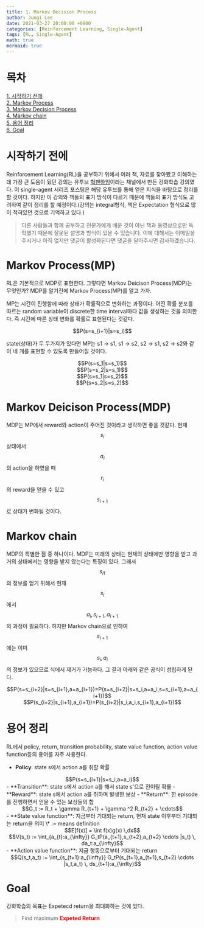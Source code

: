 ```yaml
---
title: 1. Markov Decision Process 
author: Jungi Lee
date: 2021-03-27 20:00:00 +0900
categories: [Reinforcement Learning, Single-Agent]
tags: [RL, Single-Agent]
math: true
mermaid: true
---
```

# 목차
[1. 시작하기 전에](#시작하기-전에)  
[2. Markov Process](#markov-processmp)  
[3. Markov Decision Process](#markov-deicison-processmdp)  
[4. Markov chain](#markov-chain)  
[5. 용어 정리](#용어-정리)  
[6. Goal](#goal)

# 시작하기 전에
Reinforcement Learning(RL)을 공부하기 위해서 여러 책, 자료를 찾아봤고 이해하는 데 가장 큰 도움이 됬던 강의는 유투브 [혁펜하임](https://www.youtube.com/watch?v=cvctS4xWSaU&list=PL_iJu012NOxehE8fdF9me4TLfbdv3ZW8g)이라는 채널에서 만든 강화학습 강의였다. 이 single-agent 시리즈 포스팅은 해당 유투브를 통해 얻은 지식을 바탕으로 정리를 할 것이다. 하지만 이 강의와 책들의 표기 방식이 다르기 때문에 책들의 표기 방식도 고려하여 같이 정리를 할 예정이다.(강의는 integral형식, 책은 Expectation 형식으로 많이 적혀있던 것으로 기억하고 있다.) 
>다른 사람들과 함께 공부하고 전문가에게 배운 것이 아닌 책과 동영상으로만 독학했기 때문에 잘못된 설명과 방식이 있을 수 있습니다. 이에 대해서는 이메일을 주시거나 아직 없지만 댓글이 활성화된다면 댓글을 달아주시면 감사하겠습니다.

# Markov Process(MP)
RL은 기본적으로 MDP로 표현한다. 그렇다면 Markov Deicison Process(MDP)는 무엇인가? MDP를 알기전에 Markov Process(MP)를 알고 가자.

MP는 시간이 진행함에 따라 상태가 확률적으로 변화하는 과정이다. 어떤 확률 분포를 따르는 random variable이 discrete한 time interval마다 값을 생성하는 것을 의미한다. 즉 시간에 따른 상태 변화를 확률로 표현된다는 것같다. 
<center>$$P(s=s_{i+1}|s=s_i)$$</center>

state(상태)가 두 두가지가 있다면 MP는 s1 -> s1, s1 -> s2, s2 -> s1, s2 -> s2와 같이 네 개를 표현할 수 있도록 만들어질 것이다.
<center>$$P(s=s_1|s=s_1)$$</center>
<center>$$P(s=s_2|s=s_1)$$</center>
<center>$$P(s=s_1|s=s_2)$$</center>
<center>$$P(s=s_2|s=s_2)$$</center>

# Markov Deicison Process(MDP)
MDP는 MP에서 reward와 action이 주어진 것이라고 생각하면 좋을 것같다. 현재 $$s_i$$ 상태에서 $$a_i$$의 action을 하였을 때 $$r_i$$의 reward을 얻을 수 있고 $$s_{i+1}$$로 상태가 변화될 것이다. 

# Markov chain
MDP의 특별한 점 중 하나이다. MDP는 미래의 상태는 현재의 상태에만 영향을 받고 과거의 상태에서는 영향을 받지 않는다는 특징이 있다. 그래서 $$s_{i1}$$의 정보를 얻기 위해서 현재 $$s_i$$에서 $$a_i, s_{i+1}, a_{i+1}$$의 과정이 필요하다. 하지만 Markov chain으로 인하여 $$s_{i+1}$$에는 이미 $$s_i, a_i$$의 정보가 있으므로 식에서 제거가 가능하다. 그 결과 아래와 같은 공식이 성립하게 된다.
<center>$$P(s=s_{i+2}|s=s_{i+1},a=a_{i+1})=P(s=s_{i+2}|s=s_i,a=a_i,s=s_{i+1},a=a_{i+1})$$</center> 
<center>$$P(s_{i+2}|s_{i+1},a_{i+1})=P(s_{i+2}|s_i,a_i,s_{i+1},a_{i+1})$$</center> 

# 용어 정리
RL에서 policy, return, transition probability, state value function, action value function등의 용어를 자주 사용한다.

- **Policy**: state s에서 action a를 취할 확률
<center>$$P(s=s_{i+1}|s=s_i,a=a_i)$$</center> 
- **Transition**: state s에서 action a를 해서 state s'으로 전이될 확률 
- **Reward**: state s에서 action a를 취하며 발생한 보상
- **Return**: 한 episode를 진행하면서 얻을 수 있는 보상들의 합
<center>$$G_t := R_t + \gamma R_{t+1} + \gamma ^2 R_{t+2} + \cdots$$</center>
- **State value function**: 지금부터 기대되는 return, 현재 state 이후부터 기대되는 return을 의미  
\* := means definition
<center>$$E[f(x)] = \int f(x)g(x) \,dx$$</center>
<center>$$V(s_t) := \int_{a_{t}:a_{\infty}} G_tP(a_{t+1},s_{t+2},a_{t+2} \cdots |s_t) \, da_t:a_{\infty}$$</center>
- **Action value function**: 지금 행동으로부터 기대되는 return
<center>$$Q(s_t,a_t) := \int_{s_{t+1}:a_{\infty}} G_tP(s_{t+1},a_{t+1},s_{t+2} \cdots |s_t,a_t) \, ds_{t+1}:a_{\infty}$$</center>

# Goal
강화학습의 목표는 Expetecd return을 최대화하는 것에 있다.
> Find maximum <span style="color:red">**Expeted Return**</span>


